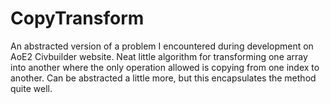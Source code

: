 # CopyTransform

An abstracted version of a problem I encountered during development on AoE2 Civbuilder website. Neat little algorithm for transforming one array into another where the only operation allowed is copying from one index to another. Can be abstracted a little more, but this encapsulates the method quite well.
